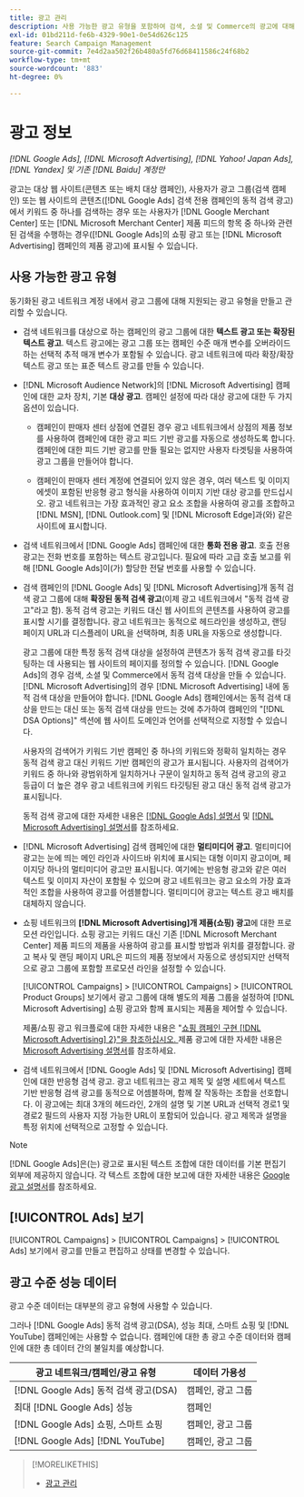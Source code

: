 ```yaml
---
title: 광고 관리
description: 사용 가능한 광고 유형을 포함하여 검색, 소셜 및 Commerce의 광고에 대해 알아봅니다.
exl-id: 01bd211d-fe6b-4329-90e1-0e54d626c125
feature: Search Campaign Management
source-git-commit: 7e4d2aa502f26b480a5fd76d68411586c24f68b2
workflow-type: tm+mt
source-wordcount: '883'
ht-degree: 0%

---
```


# 광고 정보

*[!DNL Google Ads], [!DNL Microsoft Advertising], [!DNL Yahoo! Japan Ads], [!DNL Yandex] 및 기존 [!DNL Baidu] 계정만*

광고는 대상 웹 사이트(콘텐츠 또는 배치 대상 캠페인), 사용자가 광고 그룹(검색 캠페인) 또는 웹 사이트의 콘텐츠([!DNL Google Ads] 검색 전용 캠페인의 동적 검색 광고)에서 키워드 중 하나를 검색하는 경우 또는 사용자가 [!DNL Google Merchant Center] 또는 [!DNL Microsoft Merchant Center] 제품 피드의 항목 중 하나와 관련된 검색을 수행하는 경우([!DNL Google Ads]의 쇼핑 광고 또는 [!DNL Microsoft Advertising] 캠페인의 제품 광고)에 표시될 수 있습니다.

## 사용 가능한 광고 유형

동기화된 광고 네트워크 계정 내에서 광고 그룹에 대해 지원되는 광고 유형을 만들고 관리할 수 있습니다.

* 검색 네트워크를 대상으로 하는 캠페인의 광고 그룹에 대한 **텍스트 광고 또는 확장된 텍스트 광고**. 텍스트 광고에는 광고 그룹 또는 캠페인 수준 매개 변수를 오버라이드하는 선택적 추적 매개 변수가 포함될 수 있습니다. 광고 네트워크에 따라 확장/확장 텍스트 광고 또는 표준 텍스트 광고를 만들 수 있습니다.

* [!DNL Microsoft Audience Network]의 [!DNL Microsoft Advertising] 캠페인에 대한 교차 장치, 기본 **대상 광고**. 캠페인 설정에 따라 대상 광고에 대한 두 가지 옵션이 있습니다.

   * 캠페인이 판매자 센터 상점에 연결된 경우 광고 네트워크에서 상점의 제품 정보를 사용하여 캠페인에 대한 광고 피드 기반 광고를 자동으로 생성하도록 합니다. 캠페인에 대한 피드 기반 광고를 만들 필요는 없지만 사용자 타겟팅을 사용하여 광고 그룹을 만들어야 합니다.

   * 캠페인이 판매자 센터 계정에 연결되어 있지 않은 경우, 여러 텍스트 및 이미지 에셋이 포함된 반응형 광고 형식을 사용하여 이미지 기반 대상 광고를 만드십시오. 광고 네트워크는 가장 효과적인 광고 요소 조합을 사용하여 광고를 조합하고 [!DNL MSN], [!DNL Outlook.com] 및 [!DNL Microsoft Edge]과(와) 같은 사이트에 표시합니다.

* 검색 네트워크에서 [!DNL Google Ads] 캠페인에 대한 **통화 전용 광고**. 호출 전용 광고는 전화 번호를 포함하는 텍스트 광고입니다. 필요에 따라 고급 호출 보고를 위해 [!DNL Google Ads]이(가) 할당한 전달 번호를 사용할 수 있습니다.

* 검색 캠페인의 [!DNL Google Ads] 및 [!DNL Microsoft Advertising]개 동적 검색 광고 그룹에 대해 **확장된 동적 검색 광고**(이제 광고 네트워크에서 &quot;동적 검색 광고&quot;라고 함). 동적 검색 광고는 키워드 대신 웹 사이트의 콘텐츠를 사용하여 광고를 표시할 시기를 결정합니다. 광고 네트워크는 동적으로 헤드라인을 생성하고, 랜딩 페이지 URL과 디스플레이 URL을 선택하며, 최종 URL을 자동으로 생성합니다.

  광고 그룹에 대한 특정 동적 검색 대상을 설정하여 콘텐츠가 동적 검색 광고를 타깃팅하는 데 사용되는 웹 사이트의 페이지를 정의할 수 있습니다. [!DNL Google Ads]의 경우 검색, 소셜 및 Commerce에서 동적 검색 대상을 만들 수 있습니다. [!DNL Microsoft Advertising]의 경우 [!DNL Microsoft Advertising] 내에 동적 검색 대상을 만들어야 합니다. [!DNL Google Ads] 캠페인에서는 동적 검색 대상을 만드는 대신 또는 동적 검색 대상을 만드는 것에 추가하여 캠페인의 &quot;[!DNL DSA Options]&quot; 섹션에 웹 사이트 도메인과 언어를 선택적으로 지정할 수 있습니다.

  사용자의 검색어가 키워드 기반 캠페인 중 하나의 키워드와 정확히 일치하는 경우 동적 검색 광고 대신 키워드 기반 캠페인의 광고가 표시됩니다. 사용자의 검색어가 키워드 중 하나와 광범위하게 일치하거나 구문이 일치하고 동적 검색 광고의 광고 등급이 더 높은 경우 광고 네트워크에 키워드 타깃팅된 광고 대신 동적 검색 광고가 표시됩니다.

  동적 검색 광고에 대한 자세한 내용은 [[!DNL Google Ads] 설명서](https://support.google.com/google-ads/answer/2471185) 및 [[!DNL Microsoft Advertising] 설명서](https://help.ads.microsoft.com/#apex/ads/en/56794)를 참조하세요.

* [!DNL Microsoft Advertising] 검색 캠페인에 대한 **멀티미디어 광고**. 멀티미디어 광고는 눈에 띄는 메인 라인과 사이드바 위치에 표시되는 대형 이미지 광고이며, 페이지당 하나의 멀티미디어 광고만 표시됩니다. 여기에는 반응형 광고와 같은 여러 텍스트 및 이미지 자산이 포함될 수 있으며 광고 네트워크는 광고 요소의 가장 효과적인 조합을 사용하여 광고를 어셈블합니다. 멀티미디어 광고는 텍스트 광고 배치를 대체하지 않습니다.

* 쇼핑 네트워크의 **[!DNL Microsoft Advertising]개 제품(쇼핑) 광고**&#x200B;에 대한 프로모션 라인입니다. 쇼핑 광고는 키워드 대신 기존 [!DNL Microsoft Merchant Center] 제품 피드의 제품을 사용하여 광고를 표시할 방법과 위치를 결정합니다. 광고 복사 및 랜딩 페이지 URL은 피드의 제품 정보에서 자동으로 생성되지만 선택적으로 광고 그룹에 포함할 프로모션 라인을 설정할 수 있습니다.

  [!UICONTROL Campaigns] > [!UICONTROL Campaigns] > [!UICONTROL Product Groups] 보기에서 광고 그룹에 대해 별도의 제품 그룹을 설정하여 [!DNL Microsoft Advertising] 쇼핑 광고와 함께 표시되는 제품을 제어할 수 있습니다.

  제품/쇼핑 광고 워크플로에 대한 자세한 내용은 &quot;[쇼핑 캠페인 구현 [!DNL Microsoft Advertising] 2}&quot;을 참조하십시오.  ](/help/search-social-commerce/campaign-management/special-workflows/microsoft-shopping-campaigns.md)  제품 광고에 대한 자세한 내용은 [Microsoft Advertising 설명서](https://help.ads.microsoft.com/#apex/3/en/51082)를 참조하세요.

* 검색 네트워크에서 [!DNL Google Ads] 및 [!DNL Microsoft Advertising] 캠페인에 대한 반응형 검색 광고. 광고 네트워크는 광고 제목 및 설명 세트에서 텍스트 기반 반응형 검색 광고를 동적으로 어셈블하며, 함께 잘 작동하는 조합을 선호합니다. 이 광고에는 최대 3개의 헤드라인, 2개의 설명 및 기본 URL과 선택적 경로1 및 경로2 필드의 사용자 지정 가능한 URL이 포함되어 있습니다. 광고 제목과 설명을 특정 위치에 선택적으로 고정할 수 있습니다.

>[!NOTE]
>
>[!DNL Google Ads]은(는) 광고로 표시된 텍스트 조합에 대한 데이터를 기본 편집기 외부에 제공하지 않습니다. 각 텍스트 조합에 대한 보고에 대한 자세한 내용은 [Google 광고 설명서](https://support.google.com/google-ads/answer/7684791)를 참조하세요.

## [!UICONTROL Ads] 보기

[!UICONTROL Campaigns] > [!UICONTROL Campaigns] > [!UICONTROL Ads] 보기에서 광고를 만들고 편집하고 상태를 변경할 수 있습니다.

## 광고 수준 성능 데이터

광고 수준 데이터는 대부분의 광고 유형에 사용할 수 있습니다.

그러나 [!DNL Google Ads] 동적 검색 광고(DSA), 성능 최대, 스마트 쇼핑 및 [!DNL YouTube] 캠페인에는 사용할 수 없습니다. 캠페인에 대한 총 광고 수준 데이터와 캠페인에 대한 총 데이터 간의 불일치를 예상합니다.

| 광고 네트워크/캠페인/광고 유형 | 데이터 가용성 |
|---|---|
| [!DNL Google Ads] 동적 검색 광고(DSA) | 캠페인, 광고 그룹 |
| 최대 [!DNL Google Ads] 성능 | 캠페인 |
| [!DNL Google Ads] 쇼핑, 스마트 쇼핑 | 캠페인, 광고 그룹 |
| [!DNL Google Ads] [!DNL YouTube] | 캠페인, 광고 그룹 |

>[!MORELIKETHIS]
>
>* [광고 관리](ad-manage.md)

